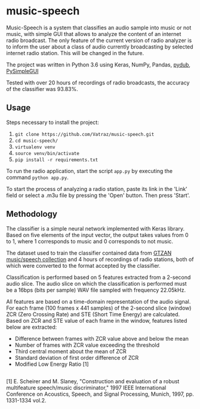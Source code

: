 # music-speech
Music-Speech is a system that classifies an audio sample into music or not music, with simple GUI that allows to 
analyze the content of an internet radio broadcast. The only feature of the current version of radio analyzer is to
inform the user about a class of audio currently broadcasting by selected internet radio station. This will be changed 
in the future.

The project was written in Python 3.6 using Keras, NumPy, Pandas, [pydub](https://github.com/jiaaro/pydub), 
[PySimpleGUI](https://github.com/PySimpleGUI)

Tested with over 20 hours of recordings of radio broadcasts, the accuracy of the classifier was 93.83%.

## Usage
Steps necessary to install the project:
1. ``git clone https://github.com/Vatraz/music-speech.git``
2. ``cd music-speech/``
3. ``virtualenv venv``
4. ``source venv/bin/activate``
5. ``pip install -r requirements.txt``

To run the radio application, start the script ``app.py`` by executing the command ``python app.py``. 

To start the process of analyzing a radio station, paste its link in the 'Link' field or select a .m3u file by 
pressing the 'Open' button. Then press 'Start'.


## Methodology
The classifier is a simple neural network implemented with Keras library. Based on five elements of the input vector,
the output takes values from 0 to 1, where 1 corresponds to music and 0 corresponds to not music.

The dataset used to train the classifier contained data from [GTZAN music/speech collection]( http://marsyas.info/) 
and 4 hours of recordings of radio stations, both of which were converted to the format accepted by the classifier.

Classification is performed based on 5 features extracted from a 2-second audio slice. The audio slice on which the
classification is performed must be a 16bps (bits per sample) WAV file sampled with frequency 22.05kHz. 

All features are based on a time-domain representation of the audio signal. For each frame (100 frames x 441 samples) 
of the 2-second slice (window) ZCR (Zero Crossing Rate) and STE (Short Time Energy) are calculated. Based on ZCR and STE 
value of each frame in the window, features listed below are extracted:
- Difference between frames with ZCR value above and below the mean
- Number of frames with ZCR value exceeding the threshold
- Third central moment about the mean of ZCR
- Standard deviation of first order difference of ZCR
- Modified Low Energy Ratio [1]
 

##
[1] E. Scheirer and M. Slaney, "Construction and evaluation of a robust multifeature speech/music discriminator," 1997 IEEE International Conference on Acoustics, Speech, and Signal Processing, Munich, 1997, pp. 1331-1334 vol.2.